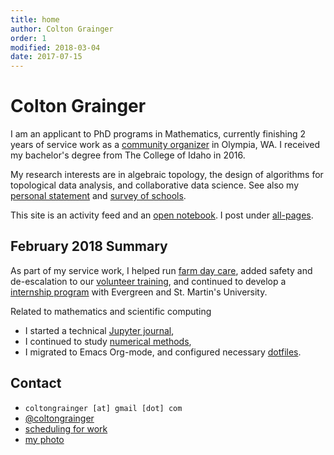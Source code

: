 ```yaml
---
title: home
author: Colton Grainger
order: 1
modified: 2018-03-04
date: 2017-07-15
---
```


# Colton Grainger

I am an applicant to PhD programs in Mathematics, currently finishing 2 years of service work as a [community organizer](https://github.com/coltongrainger/work) in Olympia, WA. I received my bachelor's degree from The College of Idaho in 2016.

My research interests are in algebraic topology, the design of algorithms for topological data analysis, and collaborative data science. See also my [personal statement](/personal-statement) and [survey of schools](/grad-school).

This site is an activity feed and an [open notebook](http://wcm1.web.rice.edu/open-notebook-history.html). I post under [all-pages](all-pages).

## February 2018 Summary

As part of my service work, I helped run [farm day care](fscss-volunteers/farm-day-care), added safety and de-escalation to our [volunteer training](fscss-volunteers/wiki), and continued to develop a [internship program](fscss-volunteers/practicum) with Evergreen and St. Martin's University.

Related to mathematics and scientific computing
 - I started a technical [Jupyter journal](https://nbviewer.jupyter.org/github/coltongrainger/notebooks/tree/master/),
 - I continued to study [numerical methods](/math-428),
 - I migrated to Emacs Org-mode, and configured necessary [dotfiles](https://github.com/coltongrainger/dotfiles).

## Contact

- `coltongrainger [at] gmail [dot] com`
- [@coltongrainger](https://twitter.com/coltongrainger)
- [scheduling for work](https://meetme.so/coltongrainger)
- [my photo](images/identification-photo.jpg)
